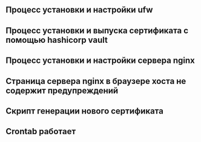 ## **Процесс установки и настройки ufw**

## **Процесс установки и выпуска сертификата с помощью hashicorp vault**

## **Процесс установки и настройки сервера nginx**

## **Страница сервера nginx в браузере хоста не содержит предупреждений**

## **Скрипт генерации нового сертификата**

## **Crontab работает**
